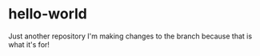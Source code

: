 # hello-world
Just another repository
I'm making changes to the branch because that is what it's for!
